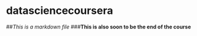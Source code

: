 # datasciencecoursera
##*This is a markdown file*
###**This is also soon to be the end of the course**
